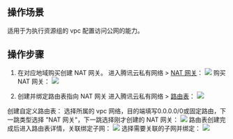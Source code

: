 ## 操作场景
适用于为执行资源组的 vpc 配置访问公网的能力。
## 操作步骤
1. 在对应地域购买创建 NAT 网关。
进入腾讯云私有网络 > [NAT 网关](https://console.cloud.tencent.com/vpc/nat?rid=1)：
![](https://qcloudimg.tencent-cloud.cn/raw/5d3e231c1d66876be80a05e8692dc202.png)
购买 NAT 网关：
![](https://qcloudimg.tencent-cloud.cn/raw/9663a4eef6609502f6fca95d0c3868d3.png)

2. 创建并绑定路由表指向 NAT 网关
进入腾讯云私有网络 > [路由表](https://console.cloud.tencent.com/vpc/route?rid=1)：
![](https://qcloudimg.tencent-cloud.cn/raw/92f4f64bb17368f55b12def684fd67d0.png)

创建自定义路由表：
选择所属的 vpc 网络，目的端填写0.0.0.0/0或固定路由，下一跳类型选择 "NAT 网关"，下一跳选择刚才创建的 NAT 网关：
![](https://qcloudimg.tencent-cloud.cn/raw/a4558a5bb4a7478bdbed86e60c4f137f.png)
路由表创建完成后进入路由表详情，关联绑定子网：
![](https://qcloudimg.tencent-cloud.cn/raw/c422d16a032e5f60614150eded6faea0.png)
选择需要关联的子网并绑定：
![](https://qcloudimg.tencent-cloud.cn/raw/e5f2bc3b0b24dec5926fb312232b5dbc.png)

